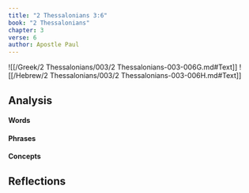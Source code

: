 ```yaml
---
title: "2 Thessalonians 3:6"
book: "2 Thessalonians"
chapter: 3
verse: 6
author: Apostle Paul
---
```

![[/Greek/2 Thessalonians/003/2 Thessalonians-003-006G.md#Text]]
![[/Hebrew/2 Thessalonians/003/2 Thessalonians-003-006H.md#Text]]

## Analysis

#### Words

#### Phrases

#### Concepts

## Reflections
